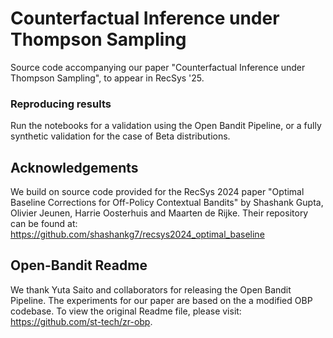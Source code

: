 # Counterfactual Inference under Thompson Sampling
Source code accompanying our paper "Counterfactual Inference under Thompson Sampling", to appear in RecSys '25.

### Reproducing results

Run the notebooks for a validation using the Open Bandit Pipeline, or a fully synthetic validation for the case of Beta distributions.

## Acknowledgements
We build on source code provided for the RecSys 2024 paper "Optimal Baseline Corrections for Off-Policy Contextual Bandits" by Shashank Gupta, Olivier Jeunen, Harrie Oosterhuis and Maarten de Rijke.
Their repository can be found at: https://github.com/shashankg7/recsys2024_optimal_baseline

## Open-Bandit Readme
We thank Yuta Saito and collaborators for releasing the Open Bandit Pipeline. The experiments for our paper are based on the a modified OBP codebase. To view the original Readme file, please visit: https://github.com/st-tech/zr-obp.
